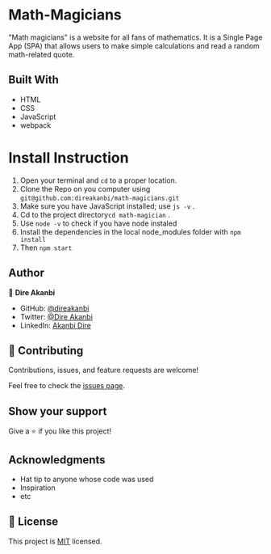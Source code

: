 # Math-Magicians
"Math magicians" is a website for all fans of mathematics. It is a Single Page App (SPA) that allows users to make simple calculations and read a random math-related quote.

## Built With
- HTML
- CSS
- JavaScript
- webpack

# Install Instruction
1. Open your terminal and `cd` to a proper location.
2. Clone the Repo on you computer using `git@github.com:direakanbi/math-magicians.git`
3. Make sure you have JavaScript installed; use `js -v` .
4. Cd to the project directory`cd math-magician` .
5. Use `node -v` to check if you have node instaled
6. Install the dependencies in the local node_modules folder with `npm install`
7. Then `npm start`

## Author

👤 **Dire Akanbi**

- GitHub: [@direakanbi](https://github.com/direakanbi)
- Twitter: [@Dire Akanbi](https://twitter.com/DireAkanbi)
- LinkedIn: [Akanbi Dire](https://www.linkedin.com/in/dire-akanbi-63bbbb217)

## 🤝 Contributing

Contributions, issues, and feature requests are welcome!

Feel free to check the [issues page](https://github.com/direakanbi/Math-Magicians/issues).

## Show your support
Give a ⭐️ if you like this project!

## Acknowledgments

- Hat tip to anyone whose code was used
- Inspiration
- etc

## 📝 License

This project is [MIT](...) licensed.